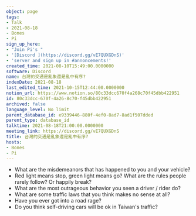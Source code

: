 ```yaml
---
object: page
tags:
- Talk
- 2021-08-18
- Bones
- Pi
sign_up_here:
- "Join Pi's "
- '[Discord ](https://discord.gg/vE7QUXGDnS)'
- 'server and sign up in #annoncements!'
created_time: 2021-08-10T15:49:00.0000000
software: Discord
name: 台灣的交通是亂象還是亂中有序?
indexDate: 2021-08-18
last_edited_time: 2021-10-15T12:44:00.0000000
notion_url: https://www.notion.so/80c33dcc670f4a268c70f45dbb422951
id: 80c33dcc-670f-4a26-8c70-f45dbb422951
archived: false
language_level: No limit
parent_database_id: e9339446-880f-4ef0-8ad7-8ad1f507dded
parent_type: database_id
talktime: 2021-08-18T21:00:00.0000000
meeting_link: https://discord.gg/vE7QUXGDnS
title: 台灣的交通是亂象還是亂中有序?
hosts:
- Bones
- Pi
---
```


   - What are the misdemeanors that has happened to you and your vehicle?
   - Red light means stop, green light means go?
What are the rules people rarely follow? Or happily break?
   - What are the most outrageous behavior you seen a driver / rider do?
   - What are some traffic laws that you think makes no sense at all?
   - Have you ever got into a road rage?
   - Do you think self-driving cars will be ok in Taiwan's traffic?











